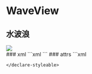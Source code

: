 # WaveView
## 水波浪

<div algin="center"><image src="https://github.com/Golabe/WaveView/blob/master/gifs/a.gif?raw=true" with="300"/> </div>
### xml
```xml
  <com.github.golabe.waveview.library.WaveView
        android:id="@+id/waveView"
        android:layout_width="match_parent"
        android:layout_height="wrap_content"
        app:duration="1000"
        app:wave_after_alpha="100"
        app:wave_after_color="@color/colorPrimary"
        app:wave_before_color="@color/colorPrimary"
        app:wave_count="1"
        app:wave_height="10dp" />
```
### attrs
```xml
 <declare-styleable name="WaveView">
        <!--波高-->
        <attr name="wave_height" format="dimension" />
        <!--前一层波浪颜色-->
        <attr name="wave_before_color" format="color" />
        <!--后一层波浪颜色-->
        <attr name="wave_after_color" format="color" />
        <!--波的个数-->
        <attr name="wave_count" format="integer" />
        <!--持续时间-->
        <attr name="duration" format="integer" />
        <!--波浪高度-->
        <attr name="height" format="dimension" />
        <!--后面一层波浪 alpha值0-255-->
        <attr name="wave_after_alpha" format="integer"/>

    </declare-styleable>
```
